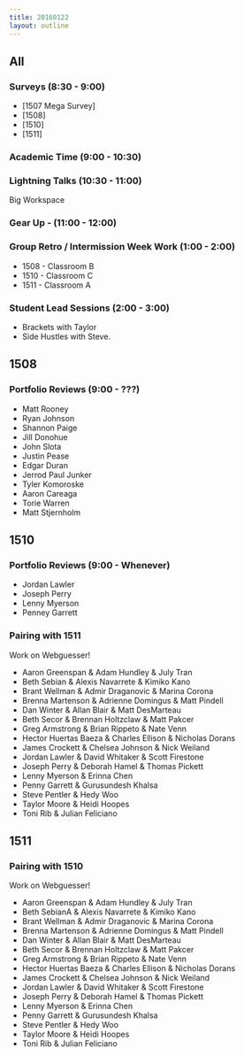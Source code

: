```yaml
---
title: 20160122
layout: outline
---
```


## All

### Surveys (8:30 - 9:00)
* [1507 Mega Survey]
* [1508]
* [1510]
* [1511]

### Academic Time (9:00 - 10:30)

### Lightning Talks (10:30 - 11:00)

Big Workspace

### Gear Up - (11:00 - 12:00)

### Group Retro / Intermission Week Work (1:00 - 2:00)
* 1508 - Classroom B
* 1510 - Classroom C
* 1511 - Classroom A

### Student Lead Sessions (2:00 - 3:00)

* Brackets with Taylor
* Side Hustles with Steve.

## 1508

### Portfolio Reviews (9:00 - ???)

* Matt Rooney
* Ryan Johnson
* Shannon Paige
* Jill Donohue
* John Slota
* Justin Pease
* Edgar Duran
* Jerrod Paul Junker
* Tyler Komoroske
* Aaron Careaga
* Torie Warren
* Matt Stjernholm


## 1510

### Portfolio Reviews (9:00 - Whenever)

* Jordan Lawler
* Joseph Perry
* Lenny Myerson
* Penney Garrett

### Pairing with 1511

Work on Webguesser!

* Aaron Greenspan & Adam Hundley & July Tran
* Beth Sebian & Alexis Navarrete & Kimiko Kano
* Brant Wellman & Admir Draganovic & Marina Corona
* Brenna Martenson & Adrienne Domingus & Matt Pindell
* Dan Winter & Allan Blair & Matt DesMarteau
* Beth Secor & Brennan Holtzclaw & Matt Pakcer
* Greg Armstrong & Brian Rippeto & Nate Venn
* Hector Huertas Baeza & Charles Ellison & Nicholas Dorans
* James Crockett & Chelsea Johnson & Nick Weiland
* Jordan Lawler & David Whitaker & Scott Firestone
* Joseph Perry & Deborah Hamel & Thomas Pickett
* Lenny Myerson & Erinna Chen
* Penny Garrett & Gurusundesh Khalsa
* Steve Pentler & Hedy Woo
* Taylor Moore & Heidi Hoopes
* Toni Rib & Julian Feliciano


## 1511

### Pairing with 1510

Work on Webguesser!

* Aaron Greenspan & Adam Hundley & July Tran
* Beth SebianA & Alexis Navarrete & Kimiko Kano
* Brant Wellman & Admir Draganovic & Marina Corona
* Brenna Martenson & Adrienne Domingus & Matt Pindell
* Dan Winter & Allan Blair & Matt DesMarteau
* Beth Secor & Brennan Holtzclaw & Matt Pakcer
* Greg Armstrong & Brian Rippeto & Nate Venn
* Hector Huertas Baeza & Charles Ellison & Nicholas Dorans
* James Crockett & Chelsea Johnson & Nick Weiland
* Jordan Lawler & David Whitaker & Scott Firestone
* Joseph Perry & Deborah Hamel & Thomas Pickett
* Lenny Myerson & Erinna Chen
* Penny Garrett & Gurusundesh Khalsa
* Steve Pentler & Hedy Woo
* Taylor Moore & Heidi Hoopes
* Toni Rib & Julian Feliciano
